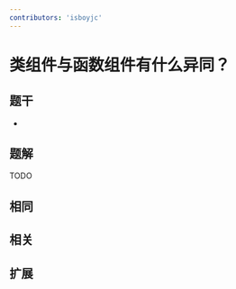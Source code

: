 ```yaml
---
contributors: 'isboyjc'
---
```


# 类组件与函数组件有什么异同？


## 题干

- 



## 题解

<!-- ::: details 点我查看题解 -->

  TODO

<!-- ::: -->



## 相同


## 相关


## 扩展


